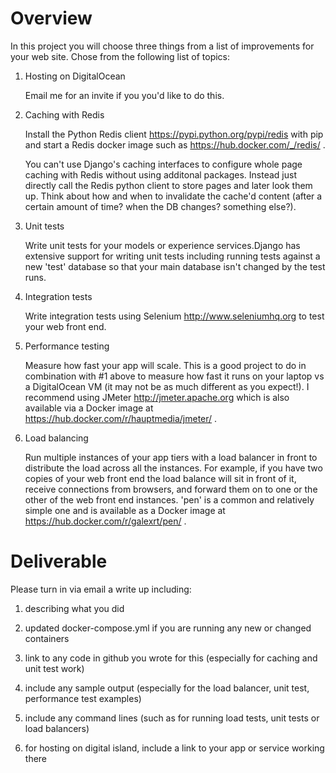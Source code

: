 Overview
========

In this project you will choose three things from a list of improvements for your web site.
Chose from the following list of topics:

1. Hosting on DigitalOcean
    
      Email me for an invite if you you'd like to do this.
    
2. Caching with Redis
    
      Install the Python Redis client https://pypi.python.org/pypi/redis with pip and
      start a Redis docker image such as https://hub.docker.com/_/redis/ .
      
      You can't use Django's caching interfaces to configure whole page caching with Redis without using additonal packages. Instead just directly call the Redis python client to store pages and later look them up. Think about how and when
      to invalidate the cache'd content (after a certain amount of time? when the DB changes? something else?).
    
3. Unit tests
    
      Write unit tests for your models or experience services.Django has extensive support for writing unit tests
      including running tests against a new 'test' database so that your main database isn't changed
      by the test runs.
    
4. Integration tests
    
      Write integration tests using Selenium http://www.seleniumhq.org to test your web front end.
    
5. Performance testing
    
      Measure how fast your app will scale. This is a good project to do in combination with #1 above
      to measure how fast it runs on your laptop vs a DigitalOcean VM (it may not be as much different
      as you expect!). I recommend using JMeter http://jmeter.apache.org which is also available via
      a Docker image at https://hub.docker.com/r/hauptmedia/jmeter/ .
    
6. Load balancing
    
      Run multiple instances of your app tiers with a load balancer in front to distribute the load across
      all the instances. For example, if you have two copies of your web front end the load balance will
      sit in front of it, receive connections from browsers, and forward them on to one or the other
      of the web front end instances. 'pen' is a common and relatively simple one and is available 
      as a Docker image at https://hub.docker.com/r/galexrt/pen/ .

Deliverable
===========

Please turn in via email a write up including:

1. describing what you did

2. updated docker-compose.yml if you are running any new or changed containers
 
2. link to any code in github you wrote for this (especially for caching and unit test work)

3. include any sample output (especially for the load balancer, unit test, performance test examples)

4. include any command lines (such as for running load tests, unit tests or load balancers)

5. for hosting on digital island, include a link to your app or service working there
